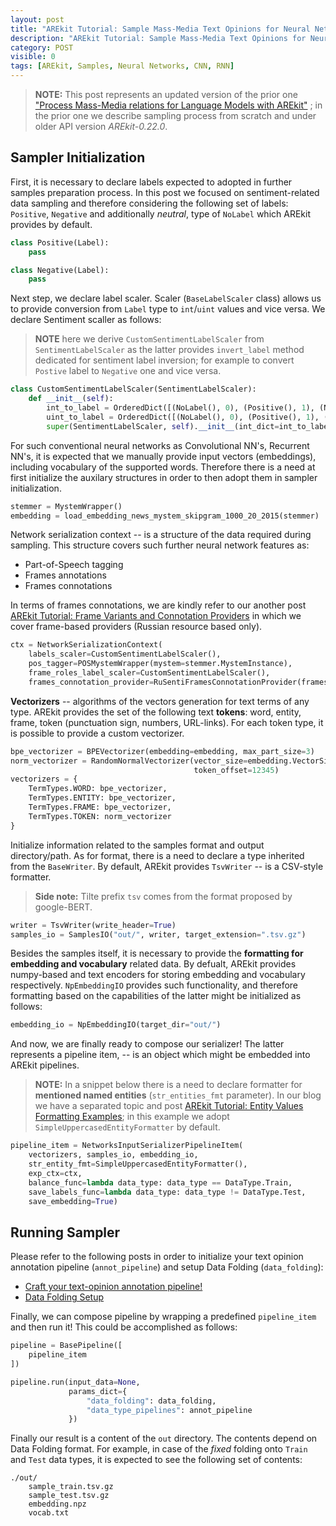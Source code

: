 ```yaml
---
layout: post
title: "AREkit Tutorial: Sample Mass-Media Text Opinions for Neural Network"
description: "AREkit Tutorial: Sample Mass-Media Text Opinions for Neural Network"
category: POST
visible: 0
tags: [AREkit, Samples, Neural Networks, CNN, RNN]
---
```


<!--more-->

> **NOTE:** This post represents an updated version of the prior one 
>["Process Mass-Media relations for Language Models with AREkit"](https://nicolay-r.github.io/blog/articles/2022-05/process-mass-media-relations-with-arekit)
; in the prior one we describe sampling process from scratch and under older API version *AREkit-0.22.0*.

## Sampler Initialization

First, it is necessary to declare labels expected to adopted in further samples preparation process. 
In this post we focused on sentiment-related data sampling and therefore considering the following set of labels: 
`Positive`, `Negative` and additionally *neutral*, type of `NoLabel` which AREkit provides by default.

```python
class Positive(Label):
    pass

class Negative(Label):
    pass
```

Next step, we declare label scaler. 
Scaler (`BaseLabelScaler` class) allows us to provide conversion from `Label` type to `int`/`uint` values and vice versa. 
We declare Sentiment scaller as follows:
> **NOTE** here we derive `CustomSentimentLabelScaler` from `SentimentLabelScaler` as the latter provides
`invert_label` method dedicated for sentiment label inversion; for example to convert `Postive` label to `Negative` one and vice versa.
```python
class CustomSentimentLabelScaler(SentimentLabelScaler):
    def __init__(self):
        int_to_label = OrderedDict([(NoLabel(), 0), (Positive(), 1), (Negative(), -1)])
        uint_to_label = OrderedDict([(NoLabel(), 0), (Positive(), 1), (Negative(), 2)])
        super(SentimentLabelScaler, self).__init__(int_dict=int_to_label, uint_dict=uint_to_label)
```

For such conventional neural networks as Convolutional NN's, Recurrent NN's,
it is expected that we manually provide input vectors (embeddings), 
including vocabulary of the supported words.
Therefore there is a need at first initialize the auxilary structures in order 
to then adopt them in sampler initialization.

```python
stemmer = MystemWrapper()
embedding = load_embedding_news_mystem_skipgram_1000_20_2015(stemmer)
```

Network serialization context -- is a structure of the data required during sampling.
This structure covers such further neural network features as:
* Part-of-Speech tagging
* Frames annotations 
* Frames connotations

In terms of frames connotations, we are kindly refer to our another post
[AREkit Tutorial: Frame Variants and Connotation Providers](https://nicolay-r.github.io/blog/articles/2022-09/arekit-frames)
in which we cover frame-based providers (Russian resource based only).
 
```python
ctx = NetworkSerializationContext(
    labels_scaler=CustomSentimentLabelScaler(),
    pos_tagger=POSMystemWrapper(mystem=stemmer.MystemInstance),
    frame_roles_label_scaler=CustomSentimentLabelScaler(),
    frames_connotation_provider=RuSentiFramesConnotationProvider(frames_collection))
```

**Vectorizers** -- algorithms of the vectors generation for text terms of any type.
AREkit provides the set of the following text **tokens**: word, entity, frame, token (punctuation sign, numbers, URL-links).
For each token type, it is possible to provide a custom vectorizer.
```python
bpe_vectorizer = BPEVectorizer(embedding=embedding, max_part_size=3)
norm_vectorizer = RandomNormalVectorizer(vector_size=embedding.VectorSize, 
                                         token_offset=12345)
vectorizers = {
    TermTypes.WORD: bpe_vectorizer,
    TermTypes.ENTITY: bpe_vectorizer,
    TermTypes.FRAME: bpe_vectorizer,
    TermTypes.TOKEN: norm_vectorizer
}
```

Initialize information related to the samples format and output directory/path.
As for format, there is a need to declare a type inherited from the `BaseWriter`.
By default, AREkit provides `TsvWriter` -- is a CSV-style formatter.
> **Side note:** Tilte prefix `tsv` comes from the format proposed by google-BERT.
```python
writer = TsvWriter(write_header=True)
samples_io = SamplesIO("out/", writer, target_extension=".tsv.gz")
```

Besides the samples itself, it is necessary to provide the **formatting for embedding and vocabulary** related data.
By defualt, AREkit provides numpy-based and text encoders for storing embedding and vocabulary respectively.
`NpEmbeddingIO` provides such functionality, and therefore formatting based on the capabilities of the latter 
might be initialized as follows:
```python
embedding_io = NpEmbeddingIO(target_dir="out/")
```

And now, we are finally ready to compose our serializer!
The latter represents a pipeline item, -- is an object which might be embedded into AREkit pipelines.

> **NOTE:** In a snippet below there is a need to declare formatter for **mentioned named entities**
(`str_entities_fmt` parameter).
In our blog we have a separated topic and post
[AREkit Tutorial: Entity Values Formatting Examples](https://nicolay-r.github.io/blog/articles/2022-09/arekit-sampling-networks);
in this example we adopt `SimpleUppercasedEntityFormatter` by default.

```python
pipeline_item = NetworksInputSerializerPipelineItem(
    vectorizers, samples_io, embedding_io,
    str_entity_fmt=SimpleUppercasedEntityFormatter(),
    exp_ctx=ctx,
    balance_func=lambda data_type: data_type == DataType.Train,
    save_labels_func=lambda data_type: data_type != DataType.Test,
    save_embedding=True)
```

## Running Sampler

Please refer to the following posts in order to initialize your text opinion annotation pipeline (`annot_pipeline`)
and setup Data Folding (`data_folding`):
* [Craft your text-opinion annotation pipeline!](https://nicolay-r.github.io/blog/articles/2022-08/arekit-text-opinion-annotation-pipeline)
* [Data Folding Setup](https://nicolay-r.github.io/blog/articles/2022-09/arekit-sampling)

Finally, we can compose pipeline by wrapping a predefined `pipeline_item` and then run it!
This could be accomplished as follows:
```python
pipeline = BasePipeline([
    pipeline_item
])

pipeline.run(input_data=None,
             params_dict={
                 "data_folding": data_folding,
                 "data_type_pipelines": annot_pipeline 
             })
```

Finally our result is a content of the `out` directory.
The contents depend on Data Folding format.
For example, in case of the *fixed* folding onto `Train` and `Test` data types,
it is expected to see the following set of contents:
```
./out/
    sample_train.tsv.gz
    sample_test.tsv.gz
    embedding.npz
    vocab.txt
```
